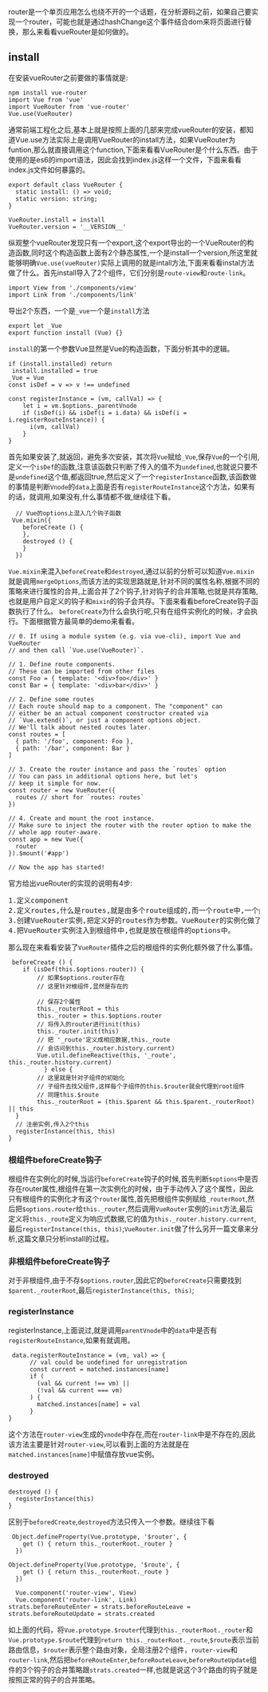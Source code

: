 router是一个单页应用怎么也绕不开的一个话题，在分析源码之前，如果自己要实现一个router，可能也就是通过hashChange这个事件结合dom来将页面进行替换，那么来看看vueRouter是如何做的。

## install ##
在安装vueRouter之前要做的事情就是:

    npm install vue-router
    import Vue from 'vue'
    import VueRouter from 'vue-router'
    Vue.use(VueRouter)

通常前端工程化之后,基本上就是按照上面的几部来完成vueRouter的安装，都知道Vue.use方法实际上是调用VueRouter的install方法，如果VueRouter为funtion,那么就直接调用这个function,下面来看看VueRouter是个什么东西。由于使用的是es6的import语法，因此会找到index.js这样一个文件，下面来看看index.js文件如何暴露的。

    export default class VueRouter {
      static install: () => void;
      static version: string;
    }
    
    VueRouter.install = install
    VueRouter.version = '__VERSION__'

纵观整个vueRouter发现只有一个export,这个export导出的一个VueRouter的构造函数,同时这个构造函数上面有2个静态属性,一个是install一个version,所这里就能够明确`Vue.use(vueRouter)`实际上调用的就是intall方法,下面来看看instal方法做了什么。首先install导入了2个组件，它们分别是`route-view`和`route-link`。

    import View from './components/view'
    import Link from './components/link'

导出2个东西，一个是`_vue`一个是`install`方法
    
    export let _Vue
    export function install (Vue) {}

`install`的第一个参数Vue显然是Vue的构造函数，下面分析其中的逻辑。

    if (install.installed) return
     install.installed = true
    _Vue = Vue
    const isDef = v => v !== undefined
    
    const registerInstance = (vm, callVal) => {
	    let i = vm.$options._parentVnode
	    if (isDef(i) && isDef(i = i.data) && isDef(i = i.registerRouteInstance)) {
	      i(vm, callVal)
	    }
    }

首先如果安装了,就返回，避免多次安装，其次将`Vue`赋给`_Vue`,保存`Vue`的一个引用,定义一个`isDef`的函数,注意该函数只判断了传入的值不为`undefined`,也就说只要不是`undefined`这个值,都返回true,然后定义了一个`registerInstance`函数,该函数做的事情是判断`Vnode`的`data`上面是否有`registerRouteInstance`这个方法，如果有的话，就调用,如果没有,什么事情都不做,继续往下看。


      // Vue的options上混入几个钩子函数
     Vue.mixin({
	    beforeCreate () {
	    },
	    destroyed () {
    	}
      })

`Vue.mixin`来混入`beforeCreate`和`destroyed`,通过以前的分析可以知道`Vue.mixin`就是调用`mergeOptions`,而该方法的实现思路就是,针对不同的属性名称,根据不同的策略来进行属性的合并,上面合并了2个钩子,针对钩子的合并策略,也就是共存策略,也就是用户自定义的钩子和`mixin`的钩子会共存。下面来看看beforeCreate钩子函数执行了什么。
`beforeCreate`为什么会执行呢,只有在组件实例化的时候，才会执行。下面根据管方最简单的demo来看看。


    // 0. If using a module system (e.g. via vue-cli), import Vue and VueRouter
    // and then call `Vue.use(VueRouter)`.
    
    // 1. Define route components.
    // These can be imported from other files
    const Foo = { template: '<div>foo</div>' }
    const Bar = { template: '<div>bar</div>' }
    
    // 2. Define some routes
    // Each route should map to a component. The "component" can
    // either be an actual component constructor created via
    // `Vue.extend()`, or just a component options object.
    // We'll talk about nested routes later.
    const routes = [
      { path: '/foo', component: Foo },
      { path: '/bar', component: Bar }
    ]
    
    // 3. Create the router instance and pass the `routes` option
    // You can pass in additional options here, but let's
    // keep it simple for now.
    const router = new VueRouter({
      routes // short for `routes: routes`
    })
    
    // 4. Create and mount the root instance.
    // Make sure to inject the router with the router option to make the
    // whole app router-aware.
    const app = new Vue({
      router
    }).$mount('#app')
    
    // Now the app has started!

官方给出vueRouter的实现的说明有4步:
<pre>
1.定义component
2.定义routes,什么是routes,就是由多个route组成的,而一个route中,一个path对应一个component,简而言之就是一个component和path的映射表
3.创建VueRouter实例,把定义好的routes作为参数。VueRouter的实例化做了什么另开一篇md,这篇只介绍router的install的过程。
4.把VueRouter实例注入到根组件中,也就是放在根组件的options中。
</pre>

那么现在来看看安装了`VueRouter`插件之后的根组件的实例化额外做了什么事情。

     beforeCreate () {
	    if (isDef(this.$options.router)) {
		    // 如果$options.router存在
		    // 这里针对根组件,显然是存在的
		    
		    // 保存2个属性
		    this._routerRoot = this
		    this._router = this.$options.router
		    // 将传入的router进行init(this)
		    this._router.init(this)
		    // 把 '_route'定义成相应数据,this._route
		    // 会访问到this._router.history.current)
		    Vue.util.defineReactive(this, '_route', this._router.history.current)
		      } else {
		    // 这里就是针对子组件的初始化
		    // 子组件去找父组件,这样每个子组件的this.$router就会代理到root组件
		    // 同理this.$route
		    this._routerRoot = (this.$parent && this.$parent._routerRoot) || this
	  }
      // 注册实例,传入2个this
      registerInstance(this, this)
    }

### 根组件beforeCreate钩子 ###
根组件在实例化的时候,当运行`beforeCreate`钩子的时候,首先判断`$options`中是否存在router属性,根组件在第一次实例化的时候，由于手动传入了这个属性，因此只有根组件的实例化才有这个`router`属性,首先把根组件实例赋给`_routerRoot`,然后把`$options.router`给`this._router`,然后调用`VueRouter`实例的`init`方法,最后定义将`this._route`定义为响应式数据,它的值为`this._router.history.current`,最后`registerInstance(this, this)`;`VueRouter.init`做了什么另开一篇文章来分析,这篇文章只分析install的过程。
### 非根组件beforeCreate钩子 ###
对于非根组件,由于不存`$options.router`,因此它的`beforeCreate`只需要找到`$parent._routerRoot`,最后`registerInstance(this, this)`;
### registerInstance ###
registerInstance,上面说过,就是调用`parentVnode`中的`data`中是否有`registerRouteInstance`,如果有就调用。

     data.registerRouteInstance = (vm, val) => {
	      // val could be undefined for unregistration
	      const current = matched.instances[name]
	      if (
		    (val && current !== vm) ||
		    (!val && current === vm)
	      ) {
	    	matched.instances[name] = val
	      }
    }

这个方法在`router-view`生成的`vnode`中存在,而在`router-link`中是不存在的,因此该方法主要是针对`router-view`,可以看到上面的方法就是在`matched.instances[name]`中赋值存放vue实例。
### destroyed ###

    destroyed () {
      registerInstance(this)
    }
区别于`beforedCreate`,`destroyed`方法只传入一个参数。继续往下看

     Object.defineProperty(Vue.prototype, '$router', {
    	get () { return this._routerRoot._router }
      })
    
    Object.defineProperty(Vue.prototype, '$route', {
    	get () { return this._routerRoot._route }
      })
    
      Vue.component('router-view', View)
      Vue.component('router-link', Link)
    strats.beforeRouteEnter = strats.beforeRouteLeave = strats.beforeRouteUpdate = strats.created

如上面的代码，将`Vue.prototype.$router`代理到`this._routerRoot._router`和`Vue.prototype.$route`代理到`return this._routerRoot._route`,`$route`表示当前路由信息，`$router`表示整个路由对象，全局注册2个组件，`router-view`和`router-link`,然后把`beforeRouteEnter`,`beforeRouteLeave`,`beforeRouteUpdate`组件的3个钩子的合并策略跟`strats.created`一样,也就是说这个3个路由的钩子就是按照正常的钩子的合并策略。
